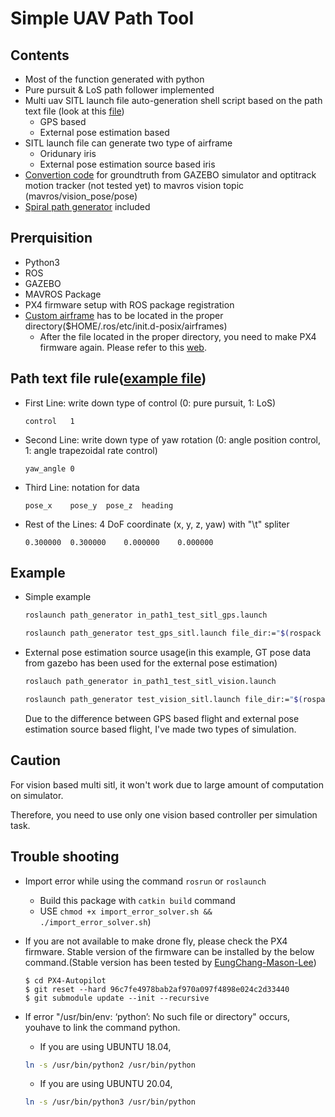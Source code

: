 # Simple UAV Path Tool
## Contents
* Most of the function generated with python
* Pure pursuit & LoS path follower implemented
* Multi uav SITL launch file auto-generation shell script based on the path text file (look at this [file](path/sitl_launch_generator/README.md))
  * GPS based
  * External pose estimation based
* SITL launch file can generate two type of airframe
  * Oridunary iris
  * External pose estimation source based iris
* [Convertion code](scripts/gt_parse_vision.py) for groundtruth from GAZEBO simulator and optitrack motion tracker (not tested yet) to mavros vision topic (mavros/vision_pose/pose)
* [Spiral path generator](scripts/spiral_path_gen.py) included

## Prerquisition
* Python3
* ROS
* GAZEBO
* MAVROS Package
* PX4 firmware setup with ROS package registration
* [Custom airframe](PX4_custom_airframe/10032_gtUAV) has to be located in the proper directory($HOME/.ros/etc/init.d-posix/airframes)
  * After the file located in the proper directory, you need to make PX4 firmware again. Please refer to this [web](https://docs.px4.io/master/en/dev_airframes/adding_a_new_frame.html).

## Path text file rule([example file](path/indoor/path1/uav0.txt))
* First Line: write down type of control (0: pure pursuit, 1: LoS)
  ```
  control	1
  ```
* Second Line: write down type of yaw rotation (0: angle position control, 1: angle trapezoidal rate control)
  ```
  yaw_angle	0
  ```
* Third Line: notation for data
  ```
  pose_x	pose_y	pose_z	heading
  ```
* Rest of the Lines: 4 DoF coordinate (x, y, z, yaw) with "\t" spliter
  ```
  0.300000	0.300000	0.000000	0.000000
  ```

## Example
* Simple example
  ```bash
  roslaunch path_generator in_path1_test_sitl_gps.launch
  ```
  ```bash
  roslaunch path_generator test_gps_sitl.launch file_dir:="$(rospack find path_generator)/path/indoor/path1"
  ```

* External pose estimation source usage(in this example, GT pose data from gazebo has been used for the external pose estimation)
  ```bash
  roslauch path_generator in_path1_test_sitl_vision.launch
  ```
  ```bash
  roslaunch path_generator test_vision_sitl.launch file_dir:="$(rospack find path_generator)/path/indoor/path1"
  ```
  Due to the difference between GPS based flight and external pose estimation source based flight, I've made two types of simulation.
  
## Caution
  For vision based multi sitl, it won't work due to large amount of computation on simulator.
 
  Therefore, you need to use only one vision based controller per simulation task.

## Trouble shooting
* Import error while using the command ```rosrun``` or ```roslaunch```
  * Build this package with ```catkin build``` command
  * USE ```chmod +x import_error_solver.sh && ./import_error_solver.sh```)

* If you are not available to make drone fly, please check the PX4 firmware. Stable version of the firmware can be installed by the below command.(Stable version has been tested by [EungChang-Mason-Lee](https://github.com/engcang/mavros-gazebo-application#installation))
  ```console
  $ cd PX4-Autopilot
  $ git reset --hard 96c7fe4978bab2af970a097f4898e024c2d33440
  $ git submodule update --init --recursive
  ```
  
* If error "/usr/bin/env: ‘python’: No such file or directory" occurs, youhave to link the command python.
  * If you are using UBUNTU 18.04,
  ```bash
  ln -s /usr/bin/python2 /usr/bin/python
  ```
  * If you are using UBUNTU 20.04,
  ```bash
  ln -s /usr/bin/python3 /usr/bin/python
  ```
